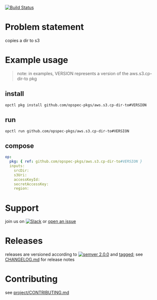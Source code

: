 [![Build Status](https://travis-ci.org/opspec-pkgs/aws.s3.cp-dir-to.svg?branch=master)](https://travis-ci.org/opspec-pkgs/aws.s3.cp-dir-to)

# Problem statement

copies a dir to s3

# Example usage

> note: in examples, VERSION represents a version of the
> aws.s3.cp-dir-to pkg

## install

```shell
opctl pkg install github.com/opspec-pkgs/aws.s3.cp-dir-to#VERSION
```

## run

```
opctl run github.com/opspec-pkgs/aws.s3.cp-dir-to#VERSION
```

## compose

```yaml
op:
  pkg: { ref: github.com/opspec-pkgs/aws.s3.cp-dir-to#VERSION }
  inputs:
    srcDir:
    s3Uri:
    accessKeyId:
    secretAccessKey:
    region:
```

# Support

join us on
[![Slack](https://opspec-slackin.herokuapp.com/badge.svg)](https://opspec-slackin.herokuapp.com/)
or
[open an issue](https://github.com/opspec-pkgs/aws.s3.cp-dir-to/issues)

# Releases

releases are versioned according to
[![semver 2.0.0](https://img.shields.io/badge/semver-2.0.0-brightgreen.svg)](http://semver.org/spec/v2.0.0.html)
and [tagged](https://git-scm.com/book/en/v2/Git-Basics-Tagging); see
[CHANGELOG.md](CHANGELOG.md) for release notes

# Contributing

see
[project/CONTRIBUTING.md](https://github.com/opspec-pkgs/project/blob/master/CONTRIBUTING.md)
